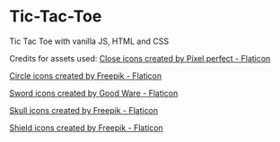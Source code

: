 # Tic-Tac-Toe
Tic Tac Toe with vanilla JS, HTML and CSS

Credits for assets used:
<a href="https://www.flaticon.com/free-icons/close" title="close icons">Close icons created by Pixel perfect - Flaticon</a>

<a href="https://www.flaticon.com/free-icons/circle" title="circle icons">Circle icons created by Freepik - Flaticon</a>

<a href="https://www.flaticon.com/free-icons/sword" title="sword icons">Sword icons created by Good Ware - Flaticon</a>

<a href="https://www.flaticon.com/free-icons/skull" title="skull icons">Skull icons created by Freepik - Flaticon</a>

<a href="https://www.flaticon.com/free-icons/shield" title="shield icons">Shield icons created by Freepik - Flaticon</a>